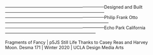 ———————————————————————Designed and Built———————————————————————
———————————————————————Philip Frank Otto————————————————————————
———————————————————————Echo Park California—————————————————————

Fragments of Fancy | p5JS Still Life
Thanks to Casey Reas and Harvey Moon.
Desma 171 | Winter 2020 | UCLA Design Media Arts
